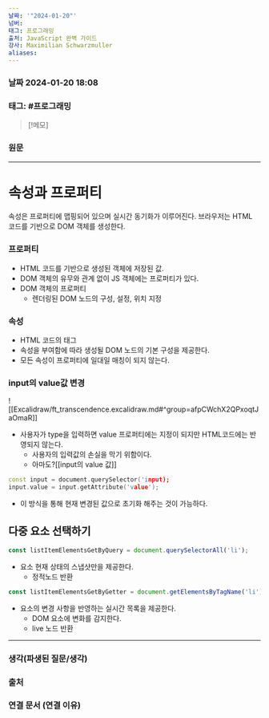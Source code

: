 ```yaml
---
날짜: '"2024-01-20"'
넘버: 
태그: 프로그래밍
출처: JavaScript 완벽 가이드
강사: Maximilian Schwarzmuller
aliases:
---
```

### 날짜  2024-01-20 18:08

### 태그: #프로그래밍 

>[!메모]
>

### 원문
---
# 속성과 프로퍼티
속성은 프로퍼티에 맵핑되어 있으며 실시간 동기화가 이루어진다.
브라우저는 HTML 코드를 기반으로 DOM 객체를 생성한다.
### 프로퍼티
- HTML 코드를 기반으로 생성된 객체에 저장된 값.
- DOM 객체의 유무와 관계 없이 JS 객체에는 프로퍼티가 있다.
-  DOM 객체의 프로퍼티
	- 렌더링된 DOM 노드의 구성, 설정, 위치 지정
### 속성
- HTML 코드의 태그
- 속성을 부여함에 따라 생성될 DOM 노드의 기본 구성을 제공한다.
- 모든 속성이 프로퍼티에 일대일 매칭이 되지 않는다.

### input의 value값 변경
![[Excalidraw/ft_transcendence.excalidraw.md#^group=afpCWchX2QPxoqtJaOmaR]]
- 사용자가 type을 입력하면 value 프로퍼티에는 지정이 되지만 HTML코드에는 반영되지 않는다.
	- 사용자의 입력값의 손실을 막기 위함이다.
	- 아마도?[[input의 value 값]]
```cpp
const input = document.querySelector('input);
input.value = input.getAttribute('value');
```
- 이 방식을 통해 현재 변경된 값으로 초기화 해주는 것이 가능하다.
## 다중 요소 선택하기
```js
const listItemElementsGetByQuery = document.querySelectorAll('li');
```
- 요소 현재 상태의 스냅샷만을 제공한다.
	- 정적노드 반환
```js
const listItemElementsGetByGetter = document.getElementsByTagName('li'); 
```
- 요소의 변경 사항을 반영하는 실시간 목록을 제공한다.
	- DOM 요소에 변화를 감지한다.
	- live 노드 반환
---
### 생각(파생된 질문/생각)

### 출처

### 연결 문서 (연결 이유)

